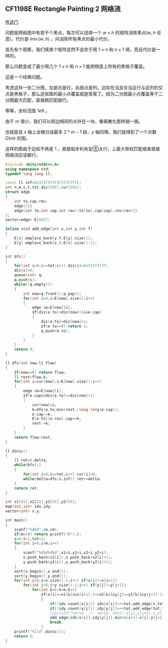 ## CF1198E Rectangle Painting 2 网络流

[传送门](https://codeforces.com/problemset/problem/1198/E)

问题是网格图中有若干个黑点，每次可以选择一个 $w\times h$ 的矩阵消除黑点($w,h$ 任意)，代价是 $\min(w,h)$ ，问消除所有黑点的最小代价。

首先有个观察，我们填某个矩阵显然不会优于用 $1 \times n$ 和 $n \times 1$ 填，而且代价是一样的。

那么问题变成了最少用几个 $1 \times n$ 和 $n \times 1$ 能把棋盘上所有的黑格子覆盖。

这是一个经典问题。

考虑这样一张二分图，左部点是行，右部点是列，边存在当且仅当这行与这列的交点是黑格子，那么这张图的最小点覆盖就是答案了。因为二分图最小点覆盖等于二分图最大匹配，直接跑匹配就行。

等等，坐标范围 $1e9$ 。

由于 $m$ 很小，我们可以把边相同的点并在一块，像离散化那样搞一搞。

也就是说 $x$ 轴上会被分成最多 $2*m-1$ 段，$y$ 轴同理，我们就得到了一个点数 $O(m)$ 的图。

这样的图由于边权不再是 $1$ ，直接匈牙利肯定⑧太行，上最大带权匹配或者直接网络流应该都行。

```cpp
#include <bits/stdc++.h>
using namespace std;
typedef long long ll;

const ll inf=0x3f3f3f3f3f3f3f3fll;
int n,m,s,t,tot,dis[505],cur[505];
struct edge
{
    int to,cap,rev;
    edge(){}
    edge(int to,int cap,int rev):to(to),cap(cap),rev(rev){}
};
vector<edge> E[505];

inline void add_edge(int x,int y,int f)
{
    E[x].emplace_back(y,f,E[y].size());
    E[y].emplace_back(x,0,E[x].size()-1);
}

int bfs()
{
    for(int i=0;i<=tot;i++) dis[i]=0x3f3f3f3f;
    dis[s]=0;
    queue<int> q;
    q.push(s);
    while(!q.empty())
    {
        int now=q.front();q.pop();
        for(int i=0;i<E[now].size();i++)
        {
            edge &e=E[now][i];
            if(dis[e.to]>dis[now]+1&&e.cap)
            {
                dis[e.to]=dis[now]+1;
                if(e.to==t) return 1;
                q.push(e.to);
            }
        }
    }
    return 0;
}

ll dfs(int now,ll flow)
{
    if(now==t) return flow;
    ll rest=flow,k;
    for(int i=cur[now];i<E[now].size();i++)
    {
        edge &e=E[now][i];
        if(e.cap&&dis[e.to]==dis[now]+1)
        {
            cur[now]=i;
            k=dfs(e.to,min(rest,(long long)e.cap));
            e.cap-=k;
            E[e.to][e.rev].cap+=k;
            rest-=k;
        }
    }
    return flow-rest;
}

ll dinic()
{
    ll ret=0,delta;
    while(bfs())
    {
        for(int i=0;i<=tot;i++) cur[i]=0;
        while(delta=dfs(s,inf)) ret+=delta;
    }
    return ret;
}

int x1[55],x2[55],y1[55],y2[55];
map<int,int> idx,idy;
vector<int> x,y;

int main()
{
    scanf("%d%d",&n,&m);
    if(m==0) return printf("0"),0;
    s=0,t=1,tot=1;
    for(int i=0;i<m;i++)
    {
        scanf("%d%d%d%d",x1+i,y1+i,x2+i,y2+i);
        x.push_back(x1[i]),x.push_back(x2[i]+1);
        y.push_back(y1[i]),y.push_back(y2[i]+1);
    }
    sort(x.begin(),x.end());
    sort(y.begin(),y.end());
    for(int i=0;i<x.size()-1;i++) if(x[i]!=x[i+1])
        for(int j=0;j<y.size()-1;j++) if(y[j]!=y[j+1])
            for(int k=0;k<m;k++)
                if(x[i]>=x1[k]&&x[i+1]-1<=x2[k]&&y[j]>=y1[k]&&y[j+1]-1<=y2[k])
                {
                    if(!idx.count(x[i])) idx[x[i]]=++tot,add_edge(s,tot,x[i+1]-x[i]);
                    if(!idy.count(y[j])) idy[y[j]]=++tot,add_edge(tot,t,y[j+1]-y[j]);
                    //printf("%d~%d  ->  %d~%d  %d\n",x[i],x[i+1]-1,y[j],y[j+1]-1,min(x[i+1]-x[i],y[j+1]-y[j]));
                    add_edge(idx[x[i]],idy[y[j]],min(x[i+1]-x[i],y[j+1]-y[j]));
                    break;
                }
    printf("%lld",dinic());
    return 0;
}
```